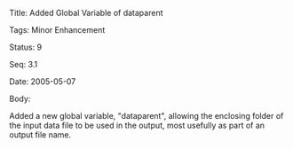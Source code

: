 Title:  Added Global Variable of dataparent

Tags:   Minor Enhancement

Status: 9

Seq:    3.1

Date:   2005-05-07

Body:

Added a new global variable,  &quot;dataparent&quot;, allowing the enclosing folder of the input data file to be used in the output, most usefully as part of an output file name.
